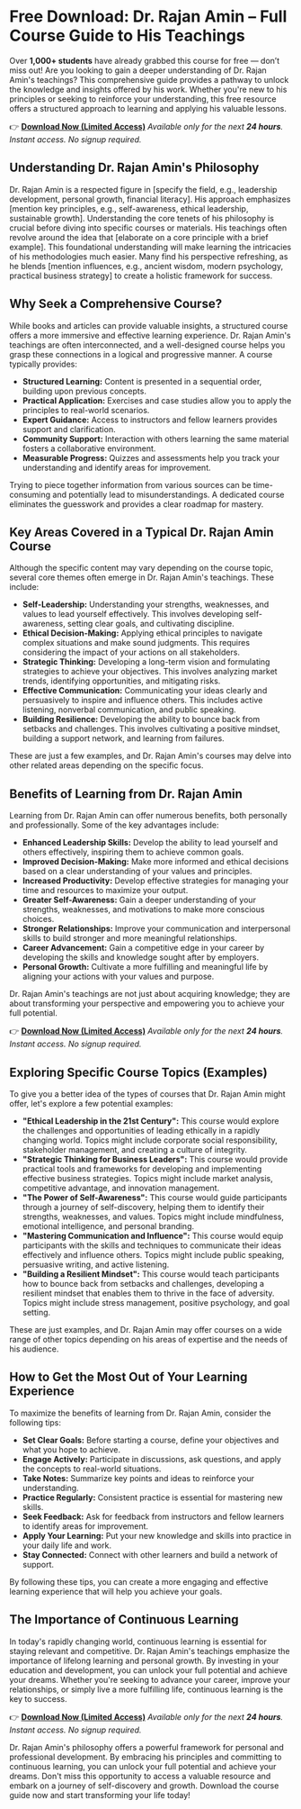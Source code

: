 # Free Download: Dr. Rajan Amin – Full Course Guide to His Teachings

Over **1,000+ students** have already grabbed this course for free — don’t miss out! Are you looking to gain a deeper understanding of Dr. Rajan Amin's teachings? This comprehensive guide provides a pathway to unlock the knowledge and insights offered by his work. Whether you're new to his principles or seeking to reinforce your understanding, this free resource offers a structured approach to learning and applying his valuable lessons.

👉 **[Download Now (Limited Access)](https://udemywork.com/dr-rajan-amin)**
_Available only for the next **24 hours**. Instant access. No signup required._

## Understanding Dr. Rajan Amin's Philosophy

Dr. Rajan Amin is a respected figure in [specify the field, e.g., leadership development, personal growth, financial literacy]. His approach emphasizes [mention key principles, e.g., self-awareness, ethical leadership, sustainable growth]. Understanding the core tenets of his philosophy is crucial before diving into specific courses or materials. His teachings often revolve around the idea that [elaborate on a core principle with a brief example]. This foundational understanding will make learning the intricacies of his methodologies much easier. Many find his perspective refreshing, as he blends [mention influences, e.g., ancient wisdom, modern psychology, practical business strategy] to create a holistic framework for success.

## Why Seek a Comprehensive Course?

While books and articles can provide valuable insights, a structured course offers a more immersive and effective learning experience. Dr. Rajan Amin's teachings are often interconnected, and a well-designed course helps you grasp these connections in a logical and progressive manner. A course typically provides:

*   **Structured Learning:** Content is presented in a sequential order, building upon previous concepts.
*   **Practical Application:** Exercises and case studies allow you to apply the principles to real-world scenarios.
*   **Expert Guidance:** Access to instructors and fellow learners provides support and clarification.
*   **Community Support:** Interaction with others learning the same material fosters a collaborative environment.
*   **Measurable Progress:** Quizzes and assessments help you track your understanding and identify areas for improvement.

Trying to piece together information from various sources can be time-consuming and potentially lead to misunderstandings. A dedicated course eliminates the guesswork and provides a clear roadmap for mastery.

## Key Areas Covered in a Typical Dr. Rajan Amin Course

Although the specific content may vary depending on the course topic, several core themes often emerge in Dr. Rajan Amin's teachings. These include:

*   **Self-Leadership:** Understanding your strengths, weaknesses, and values to lead yourself effectively. This involves developing self-awareness, setting clear goals, and cultivating discipline.
*   **Ethical Decision-Making:** Applying ethical principles to navigate complex situations and make sound judgments. This requires considering the impact of your actions on all stakeholders.
*   **Strategic Thinking:** Developing a long-term vision and formulating strategies to achieve your objectives. This involves analyzing market trends, identifying opportunities, and mitigating risks.
*   **Effective Communication:** Communicating your ideas clearly and persuasively to inspire and influence others. This includes active listening, nonverbal communication, and public speaking.
*   **Building Resilience:** Developing the ability to bounce back from setbacks and challenges. This involves cultivating a positive mindset, building a support network, and learning from failures.

These are just a few examples, and Dr. Rajan Amin's courses may delve into other related areas depending on the specific focus.

## Benefits of Learning from Dr. Rajan Amin

Learning from Dr. Rajan Amin can offer numerous benefits, both personally and professionally. Some of the key advantages include:

*   **Enhanced Leadership Skills:** Develop the ability to lead yourself and others effectively, inspiring them to achieve common goals.
*   **Improved Decision-Making:** Make more informed and ethical decisions based on a clear understanding of your values and principles.
*   **Increased Productivity:** Develop effective strategies for managing your time and resources to maximize your output.
*   **Greater Self-Awareness:** Gain a deeper understanding of your strengths, weaknesses, and motivations to make more conscious choices.
*   **Stronger Relationships:** Improve your communication and interpersonal skills to build stronger and more meaningful relationships.
*   **Career Advancement:** Gain a competitive edge in your career by developing the skills and knowledge sought after by employers.
*   **Personal Growth:** Cultivate a more fulfilling and meaningful life by aligning your actions with your values and purpose.

Dr. Rajan Amin's teachings are not just about acquiring knowledge; they are about transforming your perspective and empowering you to achieve your full potential.

👉 **[Download Now (Limited Access)](https://udemywork.com/dr-rajan-amin)**
_Available only for the next **24 hours**. Instant access. No signup required._

## Exploring Specific Course Topics (Examples)

To give you a better idea of the types of courses that Dr. Rajan Amin might offer, let's explore a few potential examples:

*   **"Ethical Leadership in the 21st Century":** This course would explore the challenges and opportunities of leading ethically in a rapidly changing world. Topics might include corporate social responsibility, stakeholder management, and creating a culture of integrity.
*   **"Strategic Thinking for Business Leaders":** This course would provide practical tools and frameworks for developing and implementing effective business strategies. Topics might include market analysis, competitive advantage, and innovation management.
*   **"The Power of Self-Awareness":** This course would guide participants through a journey of self-discovery, helping them to identify their strengths, weaknesses, and values. Topics might include mindfulness, emotional intelligence, and personal branding.
*   **"Mastering Communication and Influence":** This course would equip participants with the skills and techniques to communicate their ideas effectively and influence others. Topics might include public speaking, persuasive writing, and active listening.
*   **"Building a Resilient Mindset":** This course would teach participants how to bounce back from setbacks and challenges, developing a resilient mindset that enables them to thrive in the face of adversity. Topics might include stress management, positive psychology, and goal setting.

These are just examples, and Dr. Rajan Amin may offer courses on a wide range of other topics depending on his areas of expertise and the needs of his audience.

## How to Get the Most Out of Your Learning Experience

To maximize the benefits of learning from Dr. Rajan Amin, consider the following tips:

*   **Set Clear Goals:** Before starting a course, define your objectives and what you hope to achieve.
*   **Engage Actively:** Participate in discussions, ask questions, and apply the concepts to real-world situations.
*   **Take Notes:** Summarize key points and ideas to reinforce your understanding.
*   **Practice Regularly:** Consistent practice is essential for mastering new skills.
*   **Seek Feedback:** Ask for feedback from instructors and fellow learners to identify areas for improvement.
*   **Apply Your Learning:** Put your new knowledge and skills into practice in your daily life and work.
*   **Stay Connected:** Connect with other learners and build a network of support.

By following these tips, you can create a more engaging and effective learning experience that will help you achieve your goals.

## The Importance of Continuous Learning

In today's rapidly changing world, continuous learning is essential for staying relevant and competitive. Dr. Rajan Amin's teachings emphasize the importance of lifelong learning and personal growth. By investing in your education and development, you can unlock your full potential and achieve your dreams. Whether you're seeking to advance your career, improve your relationships, or simply live a more fulfilling life, continuous learning is the key to success.

👉 **[Download Now (Limited Access)](https://udemywork.com/dr-rajan-amin)**
_Available only for the next **24 hours**. Instant access. No signup required._

Dr. Rajan Amin's philosophy offers a powerful framework for personal and professional development. By embracing his principles and committing to continuous learning, you can unlock your full potential and achieve your dreams. Don't miss this opportunity to access a valuable resource and embark on a journey of self-discovery and growth. Download the course guide now and start transforming your life today!
